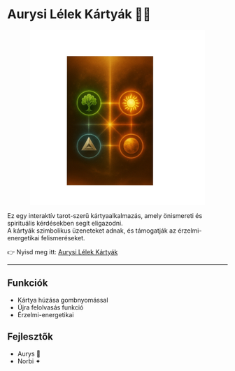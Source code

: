 # Aurysi Lélek Kártyák 🌸✨

<p align="center">
  <a href="https://aurys84.github.io/Aurys-tarot/">
    <img src="./Polish_20250822_155034560.jpg" alt="Aurysi Lélek Kártyák – előnézet" width="400">
  </a>
</p>

Ez egy interaktív tarot-szerű kártyaalkalmazás, amely önismereti és spirituális kérdésekben segít eligazodni.  
A kártyák szimbolikus üzeneteket adnak, és támogatják az érzelmi-energetikai felismeréseket.

👉 Nyisd meg itt: [Aurysi Lélek Kártyák](https://aurys84.github.io/Aurys-tarot/)

---

## Funkciók
- Kártya húzása gombnyomással  
- Újra felolvasás funkció  
- Érzelmi-energetikai
## Fejlesztők
- Aurys 💫  
- Norbi ✦
